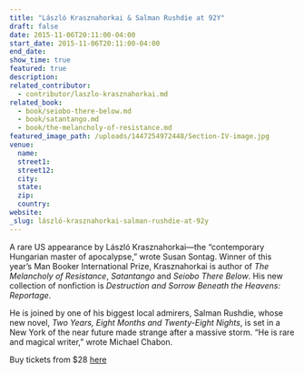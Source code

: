 ```yaml
---
title: "László Krasznahorkai & Salman Rushdie at 92Y"
draft: false
date: 2015-11-06T20:11:00-04:00
start_date: 2015-11-06T20:11:00-04:00
end_date:
show_time: true
featured: true
description:
related_contributor:
  - contributor/laszlo-krasznahorkai.md
related_book:
  - book/seiobo-there-below.md
  - book/satantango.md
  - book/the-melancholy-of-resistance.md
featured_image_path: /uploads/1447254972448/Section-IV-image.jpg
venue:
  name:
  street1:
  street12:
  city:
  state:
  zip:
  country:
website:
_slug: lászló-krasznahorkai-salman-rushdie-at-92y
---
```


A rare US appearance by László Krasznahorkai—the “contemporary Hungarian master of apocalypse,” wrote Susan Sontag. Winner of this year’s Man Booker International Prize, Krasznahorkai is author of _The Melancholy of Resistance_, _Satantango_ and _Seiobo There Below_. His new collection of nonfiction is _Destruction and Sorrow Beneath the Heavens: Reportage_.

He is joined by one of his biggest local admirers, Salman Rushdie, whose new novel, _Two Years, Eight Months and Twenty-Eight Nights_, is set in a New York of the near future made strange after a massive storm. “He is rare and magical writer,” wrote Michael Chabon.

Buy tickets from $28 [here](http://www.92y.org/Event/Laszlo-Krasnahorkai-and-Salman-Rushdie)

